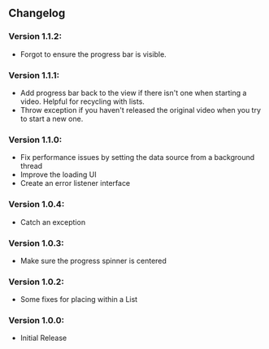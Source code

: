 ## Changelog

### Version 1.1.2:
- Forgot to ensure the progress bar is visible.

### Version 1.1.1:
- Add progress bar back to the view if there isn't one when starting a video. Helpful for recycling with lists.
- Throw exception if you haven't released the original video when you try to start a new one.

### Version 1.1.0:
- Fix performance issues by setting the data source from a background thread
- Improve the loading UI
- Create an error listener interface

### Version 1.0.4:
- Catch an exception

### Version 1.0.3:
- Make sure the progress spinner is centered

### Version 1.0.2:
- Some fixes for placing within a List

### Version 1.0.0:
- Initial Release